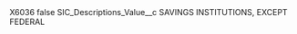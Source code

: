 <?xml version="1.0" encoding="UTF-8"?>
<CustomMetadata xmlns="http://soap.sforce.com/2006/04/metadata" xmlns:xsi="http://www.w3.org/2001/XMLSchema-instance" xmlns:xsd="http://www.w3.org/2001/XMLSchema">
    <label>X6036</label>
    <protected>false</protected>
    <values>
        <field>SIC_Descriptions_Value__c</field>
        <value xsi:type="xsd:string">SAVINGS INSTITUTIONS, EXCEPT FEDERAL</value>
    </values>
</CustomMetadata>
